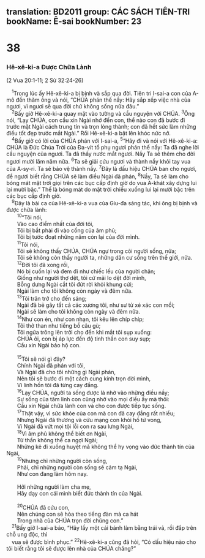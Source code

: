 translation: BD2011
group: CÁC SÁCH TIÊN-TRI
bookName: Ê-sai 
bookNumber: 23
-------

<div class="title"><h1>38</h1><h3>Hê-xê-ki-a Ðược Chữa Lành</h3><p>(2 Vua 20:1-11; 2 Sử 32:24-26)</p></div>
<span class="verse es_38_1"> <sup>1</sup>Trong lúc ấy Hê-xê-ki-a bị bịnh và sắp qua đời. Tiên tri I-sai-a con của A-mô đến thăm ông và nói, “CHÚA phán thế nầy: Hãy sắp xếp việc nhà của ngươi, vì ngươi sẽ qua đời chứ không sống nữa đâu.”<br/></span>
<span class="verse es_38_2"> <sup>2</sup>Bấy giờ Hê-xê-ki-a quay mặt vào tường và cầu nguyện với CHÚA. </span>
<span class="verse es_38_3"><sup>3</sup>Ông nói, “Lạy CHÚA, con cầu xin Ngài nhớ đến con, thể nào con đã bước đi trước mặt Ngài cách trung tín và trọn lòng thành; con đã hết sức làm những điều tốt đẹp trước mắt Ngài.” Rồi Hê-xê-ki-a bật lên khóc nức nở.<br/></span>
<span class="verse es_38_4"> <sup>4</sup>Bấy giờ có lời của CHÚA phán với I-sai-a, </span>
<span class="verse es_38_5"><sup>5</sup>“Hãy đi và nói với Hê-xê-ki-a: CHÚA là Ðức Chúa Trời của Ða-vít tổ phụ ngươi phán thế nầy: Ta đã nghe lời cầu nguyện của ngươi. Ta đã thấy nước mắt ngươi. Nầy Ta sẽ thêm cho đời ngươi mười lăm năm nữa. </span>
<span class="verse es_38_6"><sup>6</sup>Ta sẽ giải cứu ngươi và thành nầy khỏi tay vua của A-sy-ri. Ta sẽ bảo vệ thành nầy. </span>
<span class="verse es_38_7"><sup>7</sup>Ðây là dấu hiệu CHÚA ban cho ngươi, để ngươi biết rằng CHÚA sẽ làm điều Ngài đã phán, </span>
<span class="verse es_38_8"><sup>8</sup>Nầy, Ta sẽ làm cho bóng mát mặt trời giọi trên các bục cấp định giờ do vua A-khát xây dựng lui lại mười bậc.” Thế là bóng mát do mặt trời chiếu xuống lui lại mười bậc trên các bục cấp định giờ.<br/></span>
<span class="verse es_38_9"> <sup>9</sup>Ðây là bài ca của Hê-xê-ki-a vua của Giu-đa sáng tác, khi ông bị bịnh và được chữa lành:<br/></span>
<span class="verse es_38_10">  <sup>10</sup>“Tôi nói,<br/>  Vào cao điểm nhất của đời tôi,<br/>  Tôi bị bắt phải đi vào cổng của âm phủ;<br/>  Tôi bị tước đoạt những năm còn lại của đời mình.<br/></span>
<span class="verse es_38_11">  <sup>11</sup>Tôi nói,<br/>  Tôi sẽ không thấy CHÚA, CHÚA ngự trong cõi người sống, nữa;<br/>  Tôi sẽ không còn thấy người ta, những dân cư sống trên thế giới, nữa.<br/></span>
<span class="verse es_38_12">  <sup>12</sup>Ðời tôi đã xong rồi, <br/>  Nó bị cuốn lại và đem đi như chiếc lều của người chăn;<br/>  Giống như người thợ dệt, tôi cứ mãi lo dệt đời mình,<br/>  Bỗng dưng Ngài cắt tôi đứt rời khỏi khung cửi;<br/>  Ngài làm cho tôi không còn ngày và đêm nữa.<br/></span>
<span class="verse es_38_13">  <sup>13</sup>Tôi trăn trở cho đến sáng;<br/>  Ngài đã bẻ gãy tất cả các xương tôi, như sư tử xé xác con mồi;<br/>  Ngài sẽ làm cho tôi không còn ngày và đêm nữa.<br/></span>
<span class="verse es_38_14">  <sup>14</sup>Như con én, như con nhạn, tôi kêu lên chíp chíp;<br/>  Tôi thở than như tiếng bồ câu gù;<br/>  Tôi ngửa trông lên trời cho đến khi mắt tôi sụp xuống: <br/>  CHÚA ôi, con bị áp lực đến độ tinh thần con suy sụp;<br/>  Cầu xin Ngài bảo hộ con.<br/><br/></span>
<span class="verse es_38_15">  <sup>15</sup>Tôi sẽ nói gì đây?<br/>  Chính Ngài đã phán với tôi,<br/>  Và Ngài đã cho tôi những gì Ngài phán,<br/>  Nên tôi sẽ bước đi một cách cung kính trọn đời mình,<br/>  Vì linh hồn tôi đã từng cay đắng. <br/></span>
<span class="verse es_38_16">  <sup>16</sup>Lạy CHÚA, người ta sống được là nhờ vào những điều nầy;<br/>  Sự sống của tâm linh con cũng nhờ vào mọi điều ấy mà thôi: <br/>  Cầu xin Ngài chữa lành con và cho con được tiếp tục sống.<br/></span>
<span class="verse es_38_17">  <sup>17</sup>Thật vậy, vì sức khỏe của con mà con đã cay đắng rất nhiều;<br/>  Nhưng Ngài đã thương và cứu mạng con khỏi hố tử vong,<br/>  Vì Ngài đã vứt mọi tội lỗi con ra sau lưng Ngài,<br/></span>
<span class="verse es_38_18">  <sup>18</sup>Vì âm phủ không thể biết ơn Ngài,<br/>  Tử thần không thể ca ngợi Ngài;<br/>  Những kẻ đi xuống huyệt mả không thể hy vọng vào đức thành tín của Ngài,<br/></span>
<span class="verse es_38_19">  <sup>19</sup>Nhưng chỉ những người còn sống,<br/>  Phải, chỉ những người còn sống sẽ cảm tạ Ngài,<br/>  Như con đang làm hôm nay.<br/><br/>  Hỡi những người làm cha mẹ, <br/>  Hãy dạy con cái mình biết đức thành tín của Ngài.<br/><br/></span>
<span class="verse es_38_20">  <sup>20</sup>CHÚA đã cứu con,<br/>  Nên chúng con sẽ hòa theo tiếng đàn mà ca hát <br/>  Trong nhà của CHÚA trọn đời chúng con.”<br/></span>
<span class="verse es_38_21"> <sup>21</sup>Bấy giờ I-sai-a bảo, “Hãy lấy một cái bánh làm bằng trái vả, rồi đắp trên chỗ ung độc, thì<br/> vua sẽ được bình phục.” </span>
<span class="verse es_38_22"><sup>22</sup>Hê-xê-ki-a cũng đã hỏi, “Có dấu hiệu nào cho tôi biết rằng tôi sẽ được lên nhà của CHÚA chăng?”<br/></span>
